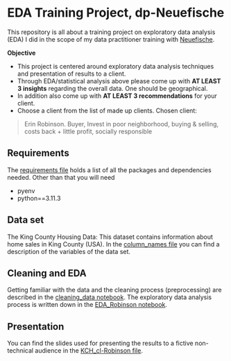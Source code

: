 # EDA Training Project, dp-Neuefische

This repository is all about a training project on exploratory data analysis (EDA) I did in the scope of my data practitioner training with [Neuefische](https://www.neuefische.de/bootcamp/data-part-time).<br>

**Objective**<br>
- This project is centered around exploratory data
analysis techniques and presentation of results to a client.
- Through EDA/statistical analysis above please come up with **AT LEAST 3 insights** regarding the overall data. One should be geographical.
- In addition also come up with **AT LEAST 3 recommendations** for your client.
- Choose a client from the list of made up clients. Chosen client:
>Erin Robinson. Buyer, Invest in poor neighborhood, buying & selling, costs back + little profit, socially responsible

## Requirements
The [requirements file](requirements.txt)  holds a list of all the packages and dependencies needed. Other than that you will need
- pyenv
- python==3.11.3

## Data set
The King County Housing Data: This dataset contains information about home sales in King County (USA).
In the [column_names file]('column_names.md') you can find a description of the variables of the data set.

## Cleaning and EDA
Getting familiar with the data and the cleaning process (preprocessing) are described in the [cleaning_data notebook](cleaning_data.ipynb). The exploratory data analysis process is written down in the [EDA_Robinson notebook](EDA_Robinson.ipynb).

## Presentation
You can find the slides used for presenting the results to a fictive non-technical audience in the [KCH_cl-Robinson file](KCH_cl-Robinson.pdf).